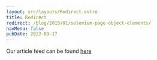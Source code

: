```yaml
---
layout: src/layouts/Redirect.astro
title: Redirect
redirect: /blog/2015/01/selenium-page-object-elements/
navMenu: false
pubDate: 2022-09-17
---
```

<div>
Our article feed can be found <a href="/blog/2015/01/selenium-page-object-elements/">here</a>
</div>
